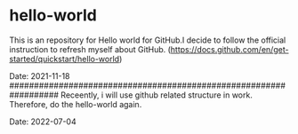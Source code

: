 # hello-world
This is an repository for Hello world for GitHub.I decide to follow the official instruction to refresh myself about GitHub. (https://docs.github.com/en/get-started/quickstart/hello-world) 

Date: 2021-11-18
##################################################################
Receently, i will use github related structure in work. Therefore, do the hello-world again. 

Date: 2022-07-04

